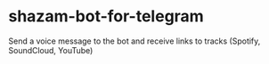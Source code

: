 # shazam-bot-for-telegram
Send a voice message to the bot and receive links to tracks (Spotify, SoundCloud, YouTube)
